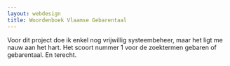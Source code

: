 ```yaml
---
layout: webdesign
title: Woordenboek Vlaamse Gebarentaal
---
```

Voor dit project doe ik enkel nog vrijwillig systeembeheer, maar het ligt me nauw aan het hart. Het scoort nummer 1 voor de zoektermen gebaren of gebarentaal. En terecht.

